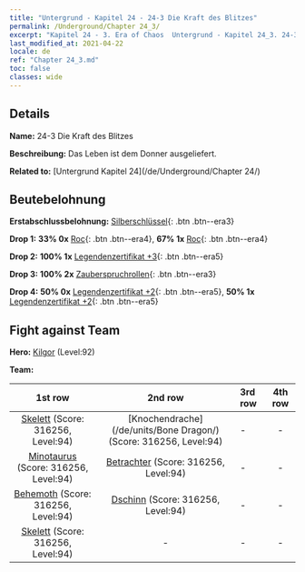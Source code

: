 ```yaml
---
title: "Untergrund - Kapitel 24 - 24-3 Die Kraft des Blitzes"
permalink: /Underground/Chapter 24_3/
excerpt: "Kapitel 24 - 3. Era of Chaos  Untergrund - Kapitel 24_3. 24-3 Die Kraft des Blitzes"
last_modified_at: 2021-04-22
locale: de
ref: "Chapter 24_3.md"
toc: false
classes: wide
---
```


## Details

 **Name:** 24-3 Die Kraft des Blitzes

 **Beschreibung:** Das Leben ist dem Donner ausgeliefert.

 **Related to:** [Untergrund Kapitel 24](/de/Underground/Chapter 24/)

## Beutebelohnung

 **Erstabschlussbelohnung:** [Silberschlüssel](/ItemsDE/con_693/){: .btn .btn--era3}

 **Drop 1:** **33% 0x** [Roc](/ItemsDE/unt_221/){: .btn .btn--era4}, **67% 1x** [Roc](/ItemsDE/unt_221/){: .btn .btn--era4}

 **Drop 2:** **100% 1x** [Legendenzertifikat +3](/ItemsDE/mat_88/){: .btn .btn--era5}

 **Drop 3:** **100% 2x** [Zauberspruchrollen](/ItemsDE/con_694/){: .btn .btn--era3}

 **Drop 4:** **50% 0x** [Legendenzertifikat +2](/ItemsDE/mat_81/){: .btn .btn--era5}, **50% 1x** [Legendenzertifikat +2](/ItemsDE/mat_81/){: .btn .btn--era5}


## Fight against Team
 **Hero:** [Kilgor](/de/heroes/Kilgor/) (Level:92)

 **Team:**


  | 1st row | 2nd row | 3rd row | 4th row |
  |:----:|:----:|:----|:----:|
  | [Skelett](/de/units/Skeleton/) (Score: 316256, Level:94)  | [Knochendrache](/de/units/Bone Dragon/) (Score: 316256, Level:94)  | - | - |
  | [Minotaurus](/de/units/Minotaur/) (Score: 316256, Level:94)  | [Betrachter](/de/units/Beholder/) (Score: 316256, Level:94)  | - | - |
  | [Behemoth](/de/units/Behemoth/) (Score: 316256, Level:94)  | [Dschinn](/de/units/Genie/) (Score: 316256, Level:94)  | - | - |
  | [Skelett](/de/units/Skeleton/) (Score: 316256, Level:94)  | - | - | - |


